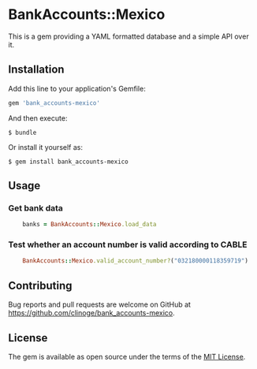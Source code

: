 # BankAccounts::Mexico

This is a gem providing a YAML formatted database and a simple API over it.

## Installation

Add this line to your application's Gemfile:

```ruby
gem 'bank_accounts-mexico'
```

And then execute:

    $ bundle

Or install it yourself as:

    $ gem install bank_accounts-mexico

## Usage

### Get bank data

``` ruby
    banks = BankAccounts::Mexico.load_data
```

### Test whether an account number is valid according to CABLE

``` ruby
    BankAccounts::Mexico.valid_account_number?("032180000118359719")
```

## Contributing

Bug reports and pull requests are welcome on GitHub at
https://github.com/clinoge/bank_accounts-mexico.


## License

The gem is available as open source under the terms of the
[MIT License](http://opensource.org/licenses/MIT).
